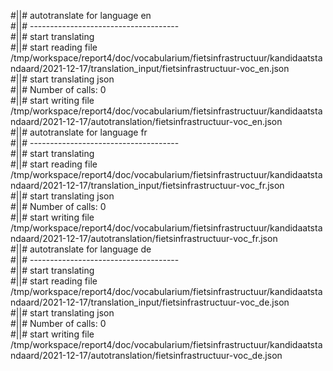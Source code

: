 #||# autotranslate for language en  
#||# -------------------------------------  
#||# start translating  
#||# start reading file /tmp/workspace/report4/doc/vocabularium/fietsinfrastructuur/kandidaatstandaard/2021-12-17/translation_input/fietsinfrastructuur-voc_en.json  
#||# start translating json  
#||# Number of calls: 0  
#||# start writing file /tmp/workspace/report4/doc/vocabularium/fietsinfrastructuur/kandidaatstandaard/2021-12-17/autotranslation/fietsinfrastructuur-voc_en.json  
#||# autotranslate for language fr  
#||# -------------------------------------  
#||# start translating  
#||# start reading file /tmp/workspace/report4/doc/vocabularium/fietsinfrastructuur/kandidaatstandaard/2021-12-17/translation_input/fietsinfrastructuur-voc_fr.json  
#||# start translating json  
#||# Number of calls: 0  
#||# start writing file /tmp/workspace/report4/doc/vocabularium/fietsinfrastructuur/kandidaatstandaard/2021-12-17/autotranslation/fietsinfrastructuur-voc_fr.json  
#||# autotranslate for language de  
#||# -------------------------------------  
#||# start translating  
#||# start reading file /tmp/workspace/report4/doc/vocabularium/fietsinfrastructuur/kandidaatstandaard/2021-12-17/translation_input/fietsinfrastructuur-voc_de.json  
#||# start translating json  
#||# Number of calls: 0  
#||# start writing file /tmp/workspace/report4/doc/vocabularium/fietsinfrastructuur/kandidaatstandaard/2021-12-17/autotranslation/fietsinfrastructuur-voc_de.json  
